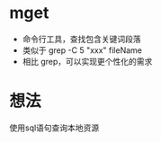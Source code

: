 # mget 

* 命令行工具，查找包含关键词段落
* 类似于  grep -C 5 "xxx" fileName 
* 相比 grep，可以实现更个性化的需求



# 想法
使用sql语句查询本地资源
